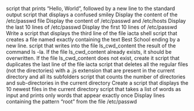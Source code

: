 script that prints “Hello, World”, followed by a new line to the standard output
script that displays a confused smiley
Display the content of the /etc/passwd file
Display the content of /etc/passwd and /etc/hosts
Display the last 10 lines of /etc/passwd
Display the first 10 lines of /etc/passwd
Write a script that displays the third line of the file iacta
shell script that creates a file named exactly containing the text Best School ending by a new line.
script that writes into the file ls_cwd_content the result of the command ls -la. If the file ls_cwd_content already exists, it should be overwritten. If the file ls_cwd_content does not exist, create it
script that duplicates the last line of the file iacta
script that deletes all the regular files (not the directories) with a .js extension that are present in the current directory and all its subfolders
script that counts the number of directories and sub-directories in the current directory
Create a script that displays the 10 newest files in the current directory
script that takes a list of words as input and prints only words that appear exactly once
Display lines containing the pattern “root” from the file /etc/passwd
